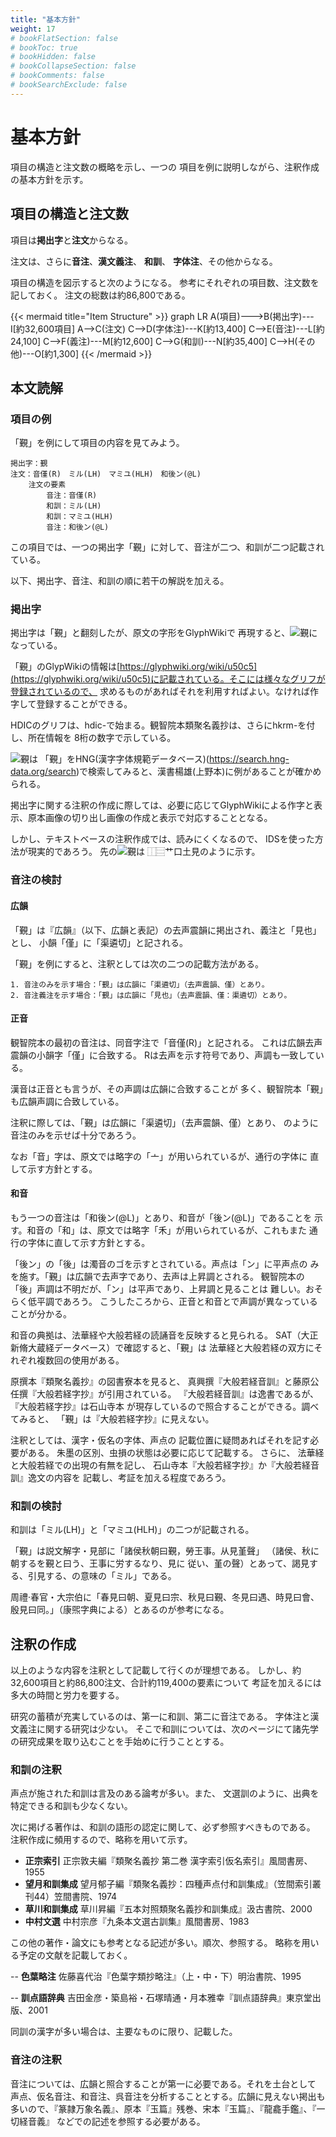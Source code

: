 ```yaml
---
title: "基本方針"
weight: 17
# bookFlatSection: false
# bookToc: true
# bookHidden: false
# bookCollapseSection: false
# bookComments: false
# bookSearchExclude: false
---
```

# 基本方針

項目の構造と注文数の概略を示し、一つの
項目を例に説明しながら、注釈作成の基本方針を示す。

## 項目の構造と注文数

項目は**掲出字**と**注文**からなる。

注文は、さらに**音注**、**漢文義注**、
**和訓**、
**字体注**、その他からなる。

項目の構造を図示すると次のようになる。
参考にそれぞれの項目数、注文数を記しておく。
注文の総数は約86,800である。

{{< mermaid title="Item Structure" >}}
graph LR
    A(項目)--->B(掲出字)---I[約32,600項目]
    A-->C(注文)
    C-->D(字体注)---K[約13,400]
    C-->E(音注)---L[約24,100]
    C-->F(義注)---M[約12,600]
    C-->G(和訓)---N[約35,400]
    C-->H(その他)---O[約1,300]
{{< /mermaid >}}

## 本文読解

### 項目の例

「覲」を例にして項目の内容を見てみよう。

    掲出字：覲
    注文：音僅(R)　ミル(LH)　マミユ(HLH)　和後ン(@L)
        注文の要素
            音注：音僅(R)
            和訓：ミル(LH)
            和訓：マミユ(HLH)
            音注：和後ン(@L)

この項目では、一つの掲出字「覲」に対して、音注が二つ、和訓が二つ記載されている。

以下、掲出字、音注、和訓の順に若干の解説を加える。

### 掲出字

掲出字は「覲」と翻刻したが、原文の字形をGlyphWikiで
再現すると、![覲](https://glyphwiki.org/glyph/hdic-tanki01_hkrm-02081630.50px.png)になっている。

「覲」のGlypWikiの情報は[https://glyphwiki.org/wiki/u50c5](https://glyphwiki.org/wiki/u50c5)に記載されている。そこには様々なグリフが登録されているので、
求めるものがあればそれを利用すればよい。なければ作字して登録することができる。

HDICのグリフは、hdic-で始まる。観智院本類聚名義抄は、さらにhkrm-を付し、所在情報を
8桁の数字で示している。

![覲](https://glyphwiki.org/glyph/hdic-tanki01_hkrm-02081630.50px.png)は
「覲」をHNG(漢字字体規範データベース)(https://search.hng-data.org/search)で検索してみると、漢書楊雄(上野本)に例があることが確かめられる。

掲出字に関する注釈の作成に際しては、必要に応じてGlyphWikiによる作字と表示、原本画像の切り出し画像の作成と表示で対応することとなる。

しかし、テキストベースの注釈作成では、読みにくくなるので、 IDSを使った方法が現実的であろう。
先の![覲](https://glyphwiki.org/glyph/hdic-tanki01_hkrm-02081630.50px.png)は
⿰⿳艹口土見のように示す。
### 音注の検討
#### 広韻

「覲」は『広韻』（以下、広韻と表記）の去声震韻に掲出され、義注と「見也」とし、
小韻「僅」に「渠遴切」と記される。

「覲」を例にすると、注釈としては次の二つの記載方法がある。

    1. 音注のみを示す場合：「覲」は広韻に「渠遴切」（去声震韻、僅）とあり。
    2. 音注義注を示す場合：「覲」は広韻に「見也」（去声震韻、僅：渠遴切）とあり。
#### 正音

観智院本の最初の音注は、同音字注で「音僅(R)」と記される。
これは広韻去声震韻の小韻字「僅」に合致する。
Rは去声を示す符号であり、声調も一致している。

漢音は正音とも言うが、その声調は広韻に合致することが
多く、観智院本「覲」も広韻声調に合致している。

注釈に際しては、「覲」は広韻に「渠遴切」（去声震韻、僅）とあり、
のように音注のみを示せば十分であろう。

なお「音」字は、原文では略字の「亠」が用いられているが、通行の字体に
直して示す方針とする。
#### 和音

もう一つの音注は「和後ン(@L)」とあり、和音が「後ン(@L)」であることを
示す。和音の「和」は、原文では略字「禾」が用いられているが、これもまた
通行の字体に直して示す方針とする。

「後ン」の「後」は濁音のゴを示すとされている。声点は「ン」に平声点の
みを施す。「覲」は広韻で去声字であり、去声は上昇調とされる。
観智院本の「後」声調は不明だが、「ン」は平声であり、上昇調と見ることは
難しい。おそらく低平調であろう。
こうしたころから、正音と和音とで声調が異なっていることが分かる。

和音の典拠は、法華経や大般若経の読誦音を反映すると見られる。
SAT（大正新脩大蔵経データベース）で確認すると、「覲」は
法華経と大般若経の双方にそれぞれ複数回の使用がある。

原撰本『類聚名義抄』の図書寮本を見ると、
真興撰『大般若経音訓』と藤原公任撰『大般若経字抄』が引用されている。
『大般若経音訓』は逸書であるが、『大般若経字抄』は石山寺本
が現存しているので照合することができる。調べてみると、
「覲」は『大般若経字抄』に見えない。

注釈としては、漢字・仮名の字体、声点の
記載位置に疑問あればそれを記す必要がある。
朱墨の区別、虫損の状態は必要に応じて記載する。
さらに、
法華経と大般若経での出現の有無を記し、
石山寺本『大般若経字抄』か『大般若経音訓』逸文の内容を
記載し、考証を加える程度であろう。
### 和訓の検討

和訓は「ミル(LH)」と「マミユ(HLH)」の二つが記載される。

「覲」は説文解字・見部に「諸侯秋朝曰覲，勞王事。从見堇聲」
（諸侯、秋に朝するを覲と曰う、王事に労するなり、見に
従い、堇の聲）とあって、謁見する、引見する、の意味の「ミル」である。

周禮·春官・大宗伯に「春見曰朝、夏見曰宗、秋見曰覲、冬見曰遇、時見曰會、殷見曰同。」（康煕字典による）とあるのが参考になる。

## 注釈の作成

以上のような内容を注釈として記載して行くのが理想である。
しかし、約32,600項目と約86,800注文、合計約119,400の要素について
考証を加えるには多大の時間と労力を要する。

研究の蓄積が充実しているのは、第一に和訓、第二に音注である。
字体注と漢文義注に関する研究は少ない。
そこで和訓については、次のページにて諸先学の研究成果を取り込むことを手始めに行うこととする。

### 和訓の注釈

声点が施された和訓は言及のある論考が多い。また、
文選訓のように、出典を特定できる和訓も少なくない。

次に掲げる著作は、和訓の語形の認定に関して、必ず参照すべきものである。
注釈作成に頻用するので、略称を用いて示す。

- **正宗索引** 正宗敦夫編『類聚名義抄 第二巻 漢字索引仮名索引』風間書房、1955
- **望月和訓集成** 望月郁子編『類聚名義抄：四種声点付和訓集成』（笠間索引叢刊44）笠間書院、1974
- **草川和訓集成** 草川昇編『五本対照類聚名義抄和訓集成』汲古書院、2000
- **中村文選** 中村宗彦『九条本文選古訓集』風間書房、1983

この他の著作・論文にも参考となる記述が多い。順次、参照する。
略称を用いる予定の文献を記載しておく。

-- **色葉略注** 佐藤喜代治『色葉字類抄略注』（上・中・下）明治書院、1995

-- **訓点語辞典** 吉田金彦・築島裕・石塚晴通・月本雅幸『訓点語辞典』東京堂出版、2001

同訓の漢字が多い場合は、主要なものに限り、記載した。

### 音注の注釈

音注については、広韻と照合することが第一に必要である。それを土台として
声点、仮名音注、和音注、呉音注を分析することとする。広韻に見えない掲出も
多いので、『篆隷万象名義』、原本『玉篇』残巻、宋本『玉篇』、『龍龕手鑑』、『一切経音義』
などでの記述を参照する必要がある。